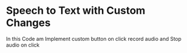 # Speech to Text with Custom Changes
 
In this Code am Implement custom button on click record audio and Stop audio on click
